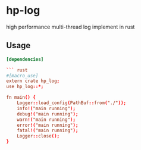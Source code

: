 # hp-log
high performance multi-thread log implement in rust

## Usage

``` toml
[dependencies]

``` rust
#[macro_use]
extern crate hp_log;
use hp_log::*;

fn main() {
	Logger::load_config(PathBuf::from("./"));
	info!("main running");
	debug!("main running");
	warn!("main running");
	error!("main running");
	fatal!("main running");
	Logger::close();
}

